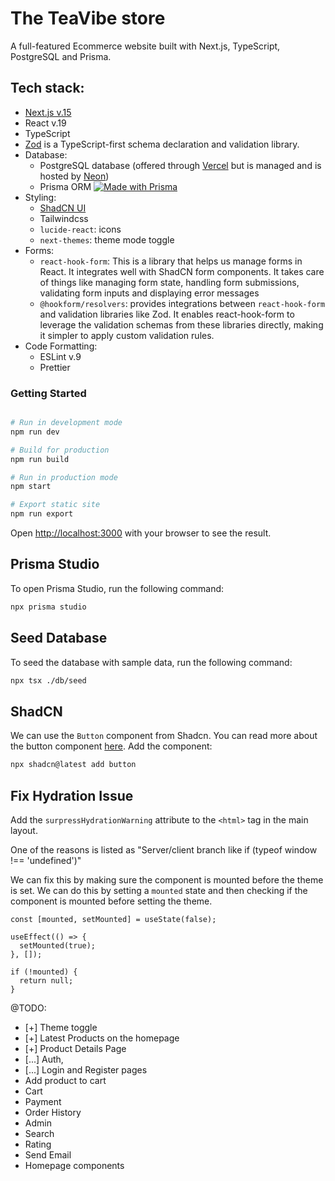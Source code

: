 # The TeaVibe store

A full-featured Ecommerce website built with Next.js, TypeScript, PostgreSQL and Prisma.

## Tech stack:

- [Next.js v.15](https://nextjs.org/docs)
- React v.19
- TypeScript
- [Zod](https://zod.dev) is a TypeScript-first schema declaration and validation library.
- Database:
  - PostgreSQL database (offered through [Vercel](https://vercel.com/docs/storage/vercel-postgres) but is managed and is hosted by [Neon](https://neon.tech))
  - Prisma ORM [![Made with Prisma](http://made-with.prisma.io/indigo.svg)](https://prisma.io)
- Styling:
  - [ShadCN UI](https://ui.shadcn.com/docs)
  - Tailwindcss
  - `lucide-react`: icons
  - `next-themes`: theme mode toggle
- Forms:
  - `react-hook-form`: This is a library that helps us manage forms in React. It integrates well with ShadCN form components. It takes care of things like managing form state, handling form submissions, validating form inputs and displaying error messages
  - `@hookform/resolvers`: provides integrations between `react-hook-form` and validation libraries like Zod. It enables react-hook-form to leverage the validation schemas from these libraries directly, making it simpler to apply custom validation rules.
- Code Formatting:
  - ESLint v.9
  - Prettier

### Getting Started

```bash

# Run in development mode
npm run dev

# Build for production
npm run build

# Run in production mode
npm start

# Export static site
npm run export
```

Open [http://localhost:3000](http://localhost:3000) with your browser to see the result.

## Prisma Studio

To open Prisma Studio, run the following command:

```bash
npx prisma studio
```

## Seed Database

To seed the database with sample data, run the following command:

```bash
npx tsx ./db/seed
```

## ShadCN

We can use the `Button` component from Shadcn. You can read more about the button component [here](https://ui.shadcn.com/docs/components/button). Add the component:

```bash
npx shadcn@latest add button
```

## Fix Hydration Issue

Add the `surpressHydrationWarning` attribute to the `<html>` tag in the main layout.

One of the reasons is listed as "Server/client branch like if (typeof window !== 'undefined')"

We can fix this by making sure the component is mounted before the theme is set. We can do this by setting a `mounted` state and then checking if the component is mounted before setting the theme.

```tsx
const [mounted, setMounted] = useState(false);

useEffect(() => {
  setMounted(true);
}, []);

if (!mounted) {
  return null;
}
```

@TODO:

- [+] Theme toggle
- [+] Latest Products on the homepage
- [+] Product Details Page
- [...] Auth,
- [...] Login and Register pages
- Add product to cart
- Cart
- Payment
- Order History
- Admin
- Search
- Rating
- Send Email
- Homepage components
